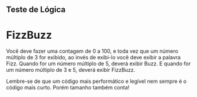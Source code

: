 ## Teste de Lógica 
# FizzBuzz
Você deve fazer uma contagem de 0 a 100, e toda vez que um número múltiplo de 3 for exibido, ao invés de exibi-lo você deve exibir a palavra Fizz. Quando for um número múltiplo de 5, deverá exibir Buzz. E quando for um número múltiplo de 3 e 5, deverá exibir FizzBuzz.

Lembre-se de que um código mais performático e legível nem sempre é o código mais curto. Porém tamanho também conta!

